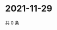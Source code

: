 # 2021-11-29

共 0 条

<!-- BEGIN WEIBO -->
<!-- 最后更新时间 Mon Nov 29 2021 01:16:29 GMT+0800 (China Standard Time) -->

<!-- END WEIBO -->
